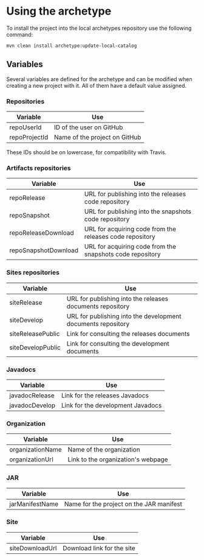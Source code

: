 # Using the archetype

To install the project into the local archetypes repository use the following command:

```
mvn clean install archetype:update-local-catalog
```

## Variables

Several variables are defined for the archetype and can be modified when creating a new project with it. All of them have a default value assigned.

### Repositories

|Variable|Use|
|---|---|
|repoUserId|ID of the user on GitHub|
|repoProjectId|Name of the project on GitHub|

These IDs should be on lowercase, for compatibility with Travis.

### Artifacts repositories

|Variable|Use|
|---|---|
|repoRelease|URL for publishing into the releases code repository|
|repoSnapshot|URL for publishing into the snapshots code repository|
|repoReleaseDownload|URL for acquiring code from the releases code repository|
|repoSnapshotDownload|URL for acquiring code from the snapshots code repository|

### Sites repositories

|Variable|Use|
|---|---|
|siteRelease|URL for publishing into the releases documents repository|
|siteDevelop|URL for publishing into the development documents repository|
|siteReleasePublic|Link for consulting the releases documents|
|siteDevelopPublic|Link for consulting the development documents|

### Javadocs

|Variable|Use|
|---|---|
|javadocRelease|Link for the releases Javadocs|
|javadocDevelop|Link for the development Javadocs|

### Organization

|Variable|Use|
|---|---|
|organizationName|Name of the organization|
|organizationUrl|Link to the organization's webpage|

### JAR

|Variable|Use|
|---|---|
|jarManifestName|Name for the project on the JAR manifest|

### Site

|Variable|Use|
|---|---|
|siteDownloadUrl|Download link for the site|